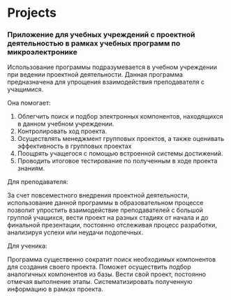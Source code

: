# Projects
### Приложение для учебных учреждений с проектной деятельностью в рамках учебных программ по микроэлектронике

Использование программы подразумевается в учебном учреждении при ведении проектной деятельности.
Данная программа предназначена для упрощения взаимодействия преподавателя с учащимися.

Она помогает: 
1.	Облегчить поиск и подбор электронных компонентов, находящихся в данном учебном учреждении.
2.	Контролировать ход проекта.
3.	Осуществлять менеджмент групповых проектов, а также оценивать эффективность в групповых проектах
4.	Поощрять учащегося с помощью встроенной системы достижений.
5.	Проводить итоговое тестирование по полученным в ходе проекта знаниям.

Для преподавателя:

За счет повсеместного внедрения проектной деятельности, использование данной программы в образовательном процессе позволит упростить взаимодействие преподавателей с большой группой учащихся, вести проект на разных стадиях от начала и до финальной презентации, постоянно отслеживая процесс разработки, анализируя успехи или неудачи подопечных.

Для ученика:

Программа существенно сократит поиск необходимых компонентов для создания своего проекта. Поможет осуществить подбор аналогичных компонентов из базы. Вести свой проект, постоянно отмечая выполнение этапы. Систематизировать полученную информацию в рамках проекта.
